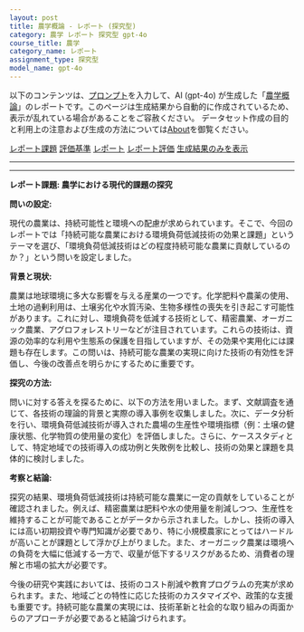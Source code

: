 ```yaml
---
layout: post
title: 農学概論 - レポート (探究型)
category: 農学 レポート 探究型 gpt-4o
course_title: 農学
category_name: レポート
assignment_type: 探究型
model_name: gpt-4o
---
```


以下のコンテンツは、[プロンプト](http://127.0.0.1:8000/generated/農学/gpt-4o/prompt_レポート-探究型.md)を入力して、AI (gpt-4o) が生成した「[農学概論](/contents/農学/)」のレポートです。このページは生成結果から自動的に作成されているため、表示が乱れている場合があることをご容赦ください。
データセット作成の目的と利用上の注意および生成の方法については[About](/About)を御覧ください。

[レポート課題](../レポート課題-探究型)
[評価基準](../評価基準-探究型)
[レポート](../レポート-探究型)
[レポート評価](../レポート評価-探究型)
[生成結果のみを表示](http://127.0.0.1:8000/generated/農学/gpt-4o/レポート-探究型.md)
  

***
***
  
**レポート課題: 農学における現代的課題の探究**

**問いの設定:**

現代の農業は、持続可能性と環境への配慮が求められています。そこで、今回のレポートでは「持続可能な農業における環境負荷低減技術の効果と課題」というテーマを選び、「環境負荷低減技術はどの程度持続可能な農業に貢献しているのか？」という問いを設定しました。

**背景と現状:**

農業は地球環境に多大な影響を与える産業の一つです。化学肥料や農薬の使用、土地の過剰利用は、土壌劣化や水質汚染、生物多様性の喪失を引き起こす可能性があります。これに対し、環境負荷を低減する技術として、精密農業、オーガニック農業、アグロフォレストリーなどが注目されています。これらの技術は、資源の効率的な利用や生態系の保護を目指していますが、その効果や実用化には課題も存在します。この問いは、持続可能な農業の実現に向けた技術の有効性を評価し、今後の改善点を明らかにするために重要です。

**探究の方法:**

問いに対する答えを探るために、以下の方法を用いました。まず、文献調査を通じて、各技術の理論的背景と実際の導入事例を収集しました。次に、データ分析を行い、環境負荷低減技術が導入された農場の生産性や環境指標（例：土壌の健康状態、化学物質の使用量の変化）を評価しました。さらに、ケーススタディとして、特定地域での技術導入の成功例と失敗例を比較し、技術の効果と課題を具体的に検討しました。

**考察と結論:**

探究の結果、環境負荷低減技術は持続可能な農業に一定の貢献をしていることが確認されました。例えば、精密農業は肥料や水の使用量を削減しつつ、生産性を維持することが可能であることがデータから示されました。しかし、技術の導入には高い初期投資や専門知識が必要であり、特に小規模農家にとってはハードルが高いことが課題として浮かび上がりました。また、オーガニック農業は環境への負荷を大幅に低減する一方で、収量が低下するリスクがあるため、消費者の理解と市場の拡大が必要です。

今後の研究や実践においては、技術のコスト削減や教育プログラムの充実が求められます。また、地域ごとの特性に応じた技術のカスタマイズや、政策的な支援も重要です。持続可能な農業の実現には、技術革新と社会的な取り組みの両面からのアプローチが必要であると結論づけられます。
